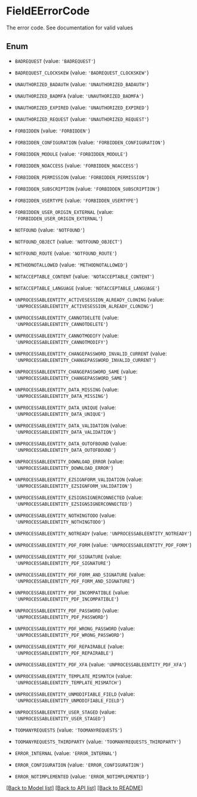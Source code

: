 # FieldEErrorCode

The error code. See documentation for valid values

## Enum

* `BADREQUEST` (value: `'BADREQUEST'`)

* `BADREQUEST_CLOCKSKEW` (value: `'BADREQUEST_CLOCKSKEW'`)

* `UNAUTHORIZED_BADAUTH` (value: `'UNAUTHORIZED_BADAUTH'`)

* `UNAUTHORIZED_BADMFA` (value: `'UNAUTHORIZED_BADMFA'`)

* `UNAUTHORIZED_EXPIRED` (value: `'UNAUTHORIZED_EXPIRED'`)

* `UNAUTHORIZED_REQUEST` (value: `'UNAUTHORIZED_REQUEST'`)

* `FORBIDDEN` (value: `'FORBIDDEN'`)

* `FORBIDDEN_CONFIGURATION` (value: `'FORBIDDEN_CONFIGURATION'`)

* `FORBIDDEN_MODULE` (value: `'FORBIDDEN_MODULE'`)

* `FORBIDDEN_NOACCESS` (value: `'FORBIDDEN_NOACCESS'`)

* `FORBIDDEN_PERMISSION` (value: `'FORBIDDEN_PERMISSION'`)

* `FORBIDDEN_SUBSCRIPTION` (value: `'FORBIDDEN_SUBSCRIPTION'`)

* `FORBIDDEN_USERTYPE` (value: `'FORBIDDEN_USERTYPE'`)

* `FORBIDDEN_USER_ORIGIN_EXTERNAL` (value: `'FORBIDDEN_USER_ORIGIN_EXTERNAL'`)

* `NOTFOUND` (value: `'NOTFOUND'`)

* `NOTFOUND_OBJECT` (value: `'NOTFOUND_OBJECT'`)

* `NOTFOUND_ROUTE` (value: `'NOTFOUND_ROUTE'`)

* `METHODNOTALLOWED` (value: `'METHODNOTALLOWED'`)

* `NOTACCEPTABLE_CONTENT` (value: `'NOTACCEPTABLE_CONTENT'`)

* `NOTACCEPTABLE_LANGUAGE` (value: `'NOTACCEPTABLE_LANGUAGE'`)

* `UNPROCESSABLEENTITY_ACTIVESESSION_ALREADY_CLONING` (value: `'UNPROCESSABLEENTITY_ACTIVESESSION_ALREADY_CLONING'`)

* `UNPROCESSABLEENTITY_CANNOTDELETE` (value: `'UNPROCESSABLEENTITY_CANNOTDELETE'`)

* `UNPROCESSABLEENTITY_CANNOTMODIFY` (value: `'UNPROCESSABLEENTITY_CANNOTMODIFY'`)

* `UNPROCESSABLEENTITY_CHANGEPASSWORD_INVALID_CURRENT` (value: `'UNPROCESSABLEENTITY_CHANGEPASSWORD_INVALID_CURRENT'`)

* `UNPROCESSABLEENTITY_CHANGEPASSWORD_SAME` (value: `'UNPROCESSABLEENTITY_CHANGEPASSWORD_SAME'`)

* `UNPROCESSABLEENTITY_DATA_MISSING` (value: `'UNPROCESSABLEENTITY_DATA_MISSING'`)

* `UNPROCESSABLEENTITY_DATA_UNIQUE` (value: `'UNPROCESSABLEENTITY_DATA_UNIQUE'`)

* `UNPROCESSABLEENTITY_DATA_VALIDATION` (value: `'UNPROCESSABLEENTITY_DATA_VALIDATION'`)

* `UNPROCESSABLEENTITY_DATA_OUTOFBOUND` (value: `'UNPROCESSABLEENTITY_DATA_OUTOFBOUND'`)

* `UNPROCESSABLEENTITY_DOWNLOAD_ERROR` (value: `'UNPROCESSABLEENTITY_DOWNLOAD_ERROR'`)

* `UNPROCESSABLEENTITY_EZSIGNFORM_VALIDATION` (value: `'UNPROCESSABLEENTITY_EZSIGNFORM_VALIDATION'`)

* `UNPROCESSABLEENTITY_EZSIGNSIGNERCONNECTED` (value: `'UNPROCESSABLEENTITY_EZSIGNSIGNERCONNECTED'`)

* `UNPROCESSABLEENTITY_NOTHINGTODO` (value: `'UNPROCESSABLEENTITY_NOTHINGTODO'`)

* `UNPROCESSABLEENTITY_NOTREADY` (value: `'UNPROCESSABLEENTITY_NOTREADY'`)

* `UNPROCESSABLEENTITY_PDF_FORM` (value: `'UNPROCESSABLEENTITY_PDF_FORM'`)

* `UNPROCESSABLEENTITY_PDF_SIGNATURE` (value: `'UNPROCESSABLEENTITY_PDF_SIGNATURE'`)

* `UNPROCESSABLEENTITY_PDF_FORM_AND_SIGNATURE` (value: `'UNPROCESSABLEENTITY_PDF_FORM_AND_SIGNATURE'`)

* `UNPROCESSABLEENTITY_PDF_INCOMPATIBLE` (value: `'UNPROCESSABLEENTITY_PDF_INCOMPATIBLE'`)

* `UNPROCESSABLEENTITY_PDF_PASSWORD` (value: `'UNPROCESSABLEENTITY_PDF_PASSWORD'`)

* `UNPROCESSABLEENTITY_PDF_WRONG_PASSWORD` (value: `'UNPROCESSABLEENTITY_PDF_WRONG_PASSWORD'`)

* `UNPROCESSABLEENTITY_PDF_REPAIRABLE` (value: `'UNPROCESSABLEENTITY_PDF_REPAIRABLE'`)

* `UNPROCESSABLEENTITY_PDF_XFA` (value: `'UNPROCESSABLEENTITY_PDF_XFA'`)

* `UNPROCESSABLEENTITY_TEMPLATE_MISMATCH` (value: `'UNPROCESSABLEENTITY_TEMPLATE_MISMATCH'`)

* `UNPROCESSABLEENTITY_UNMODIFIABLE_FIELD` (value: `'UNPROCESSABLEENTITY_UNMODIFIABLE_FIELD'`)

* `UNPROCESSABLEENTITY_USER_STAGED` (value: `'UNPROCESSABLEENTITY_USER_STAGED'`)

* `TOOMANYREQUESTS` (value: `'TOOMANYREQUESTS'`)

* `TOOMANYREQUESTS_THIRDPARTY` (value: `'TOOMANYREQUESTS_THIRDPARTY'`)

* `ERROR_INTERNAL` (value: `'ERROR_INTERNAL'`)

* `ERROR_CONFIGURATION` (value: `'ERROR_CONFIGURATION'`)

* `ERROR_NOTIMPLEMENTED` (value: `'ERROR_NOTIMPLEMENTED'`)

[[Back to Model list]](../README.md#documentation-for-models) [[Back to API list]](../README.md#documentation-for-api-endpoints) [[Back to README]](../README.md)



